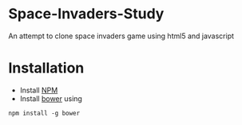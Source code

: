 # Space-Invaders-Study
An attempt to clone space invaders game using html5 and javascript

Installation
============

- Install [NPM](https://docs.npmjs.com/getting-started/installing-node)
- Install [bower](http://bower.io) using 
```
npm install -g bower
```
